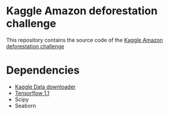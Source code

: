 # Kaggle Amazon deforestation challenge

This repository contains the source code of the [Kaggle Amazon deforestation challenge](https://www.kaggle.com/c/planet-understanding-the-amazon-from-space)

# Dependencies

 - [Kaggle Data downloader](https://github.com/EKami/kaggle-data-downloader)
 - [Tensorflow 1.1](https://github.com/tensorflow/tensorflow/releases/tag/v1.1.0)
 - Scipy
 - Seaborn